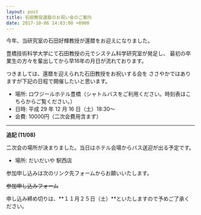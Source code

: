 ```yaml
---
layout: post
title: 石田教授還暦のお祝い会のご案内
date: 2017-10-06 14:03:00 +0900
---
```


今年、当研究室の石田好輝教授が還暦をお迎えになりました。

豊橋技術科学大学にて石田教授の元でシステム科学研究室が発足し、
最初の卒業生の方々を輩出してから早16年の月日が流れております。

つきましては、還暦を迎えられた石田教授をお祝いする会を
ささやかではありますが下記の日程で開催したいと思います。

- 場所: ロワジールホテル豊橋（シャトルバスをご利用ください。時刻表はこちらからご覧ください。）
- 日時: 平成 29 年 12 月 16 日（土）18:30～
- 会費: 10000円（二次会費用含まず）

---

**追記 (11/08)**

二次会の場所が決まりました。当日はホテル会場からバス送迎が出る予定です。

- 場所: だいだいや 駅西店

参加申し込みは次のリンク先フォームからお願いいたします。

~~参加申し込みフォーム~~

申し込み締め切りは、**１１月２５日（土）**といたしますので予めご了承ください。